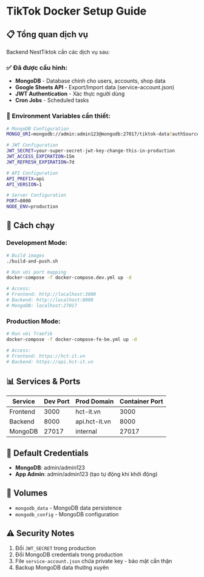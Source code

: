 # TikTok Docker Setup Guide

## 📋 Tổng quan dịch vụ

Backend NestTiktok cần các dịch vụ sau:

### ✅ Đã được cấu hình:
- **MongoDB** - Database chính cho users, accounts, shop data
- **Google Sheets API** - Export/Import data (service-account.json)
- **JWT Authentication** - Xác thực người dùng
- **Cron Jobs** - Scheduled tasks

### 🔧 Environment Variables cần thiết:

```bash
# MongoDB Configuration
MONGO_URI=mongodb://admin:admin123@mongodb:27017/tiktok-data?authSource=admin

# JWT Configuration  
JWT_SECRET=your-super-secret-jwt-key-change-this-in-production
JWT_ACCESS_EXPIRATION=15m
JWT_REFRESH_EXPIRATION=7d

# API Configuration
API_PREFIX=api
API_VERSION=1

# Server Configuration
PORT=8000
NODE_ENV=production
```

## 🚀 Cách chạy

### Development Mode:
```bash
# Build images
./build-and-push.sh

# Run với port mapping
docker-compose -f docker-compose.dev.yml up -d

# Access:
# Frontend: http://localhost:3000
# Backend: http://localhost:8000
# MongoDB: localhost:27017
```

### Production Mode:
```bash
# Run với Traefik
docker-compose -f docker-compose-fe-be.yml up -d

# Access:
# Frontend: https://hct-it.vn
# Backend: https://api.hct-it.vn
```

## 📊 Services & Ports

| Service | Dev Port | Prod Domain | Container Port |
|---------|----------|-------------|----------------|
| Frontend | 3000 | hct-it.vn | 3000 |
| Backend | 8000 | api.hct-it.vn | 8000 |
| MongoDB | 27017 | internal | 27017 |

## 🔐 Default Credentials

- **MongoDB**: admin/admin123
- **App Admin**: admin/admin123 (tạo tự động khi khởi động)

## 📁 Volumes

- `mongodb_data` - MongoDB data persistence
- `mongodb_config` - MongoDB configuration

## ⚠️ Security Notes

1. Đổi `JWT_SECRET` trong production
2. Đổi MongoDB credentials trong production  
3. File `service-account.json` chứa private key - bảo mật cẩn thận
4. Backup MongoDB data thường xuyên 